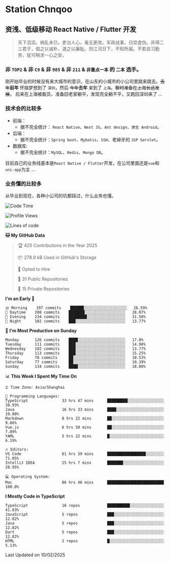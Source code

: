 # Station Chnqoo

## 资浅、低级移动 React Native / Flutter 开发

> 天下滔滔，祸乱未已。吏治人心，毫无更改。军政战事，日崇虚伪。非得二三君子，倡之以诚朴，道之以廉耻。则江河日下，不知所届。不若自习勤劳，犹可稍求一心之安。

### 非 `TOP2` & 非 `C9` & 非 `985` & 非 `211` & `非重点一本` 的 `二本` 选手。

刚开始毕业的时候没有来大城市的意识，在山东的小城市的小公司里跳来跳去。~~去年~~**前年** 怀揣梦想到了 `深圳`，然后 ~~今年~~**去年** 来到了 `上海`。~~暂时准备在上海长远发展~~。
后来在上海被裁员，准备回老家躺平，发现完全躺不平，又跑回深圳来了 ...

### 技术会的比较多

- 前端：
  - 据不完全统计： `React Native`、`Next JS`、`Ant design`、`原生 Android`。
- 后端：
  - 据不完全统计：`Spring boot`、`Mybatis`、`SSH`、老掉牙的 `JSP Servlet`。
- 数据库:
  - 据不完全统计：`MySQL`、`Redis`、`Mongo DB`。

目前自己的业务线基本是`React Native / Flutter`开发，在公司里面还是`vue`和`uni-app`为主 ...

### 业务懂的比较多

从毕业到现在，各种小公司的坑都踩过，什么业务也懂。

<!--START_SECTION:waka-->
![Code Time](http://img.shields.io/badge/Code%20Time-7%2C529%20hrs%2059%20mins-blue)

![Profile Views](http://img.shields.io/badge/Profile%20Views-0-blue)

![Lines of code](https://img.shields.io/badge/From%20Hello%20World%20I%27ve%20Written-456%20Thousand%20lines%20of%20code-blue)

**🐱 My GitHub Data** 

> 🏆 425 Contributions in the Year 2025
 > 
> 📦 278.9 kB Used in GitHub's Storage 
 > 
> 💼 Opted to Hire
 > 
> 📜 31 Public Repositories 
 > 
> 🔑 15 Private Repositories  
 > 
**I'm an Early 🐤** 

```text
🌞 Morning    197 commits    ██████░░░░░░░░░░░░░░░░░░░   26.59% 
🌆 Daytime    208 commits    ███████░░░░░░░░░░░░░░░░░░   28.07% 
🌃 Evening    234 commits    ████████░░░░░░░░░░░░░░░░░   31.58% 
🌙 Night      102 commits    ███░░░░░░░░░░░░░░░░░░░░░░   13.77%

```
📅 **I'm Most Productive on Sunday** 

```text
Monday       126 commits    ████░░░░░░░░░░░░░░░░░░░░░   17.0% 
Tuesday      111 commits    ███░░░░░░░░░░░░░░░░░░░░░░   14.98% 
Wednesday    102 commits    ███░░░░░░░░░░░░░░░░░░░░░░   13.77% 
Thursday     113 commits    ███░░░░░░░░░░░░░░░░░░░░░░   15.25% 
Friday       78 commits     ██░░░░░░░░░░░░░░░░░░░░░░░   10.53% 
Saturday     77 commits     ██░░░░░░░░░░░░░░░░░░░░░░░   10.39% 
Sunday       134 commits    ████░░░░░░░░░░░░░░░░░░░░░   18.08%

```


📊 **This Week I Spent My Time On** 

```text
⌚︎ Time Zone: Asia/Shanghai

💬 Programming Languages: 
TypeScript               33 hrs 47 mins      █████████░░░░░░░░░░░░░░░░   38.93% 
Java                     16 hrs 33 mins      ████░░░░░░░░░░░░░░░░░░░░░   19.08% 
Markdown                 8 hrs 22 mins       ██░░░░░░░░░░░░░░░░░░░░░░░   9.66% 
Vue.js                   6 hrs 50 mins       ██░░░░░░░░░░░░░░░░░░░░░░░   7.89% 
YAML                     5 hrs 22 mins       █░░░░░░░░░░░░░░░░░░░░░░░░   6.19%

🔥 Editors: 
VS Code                  61 hrs 39 mins      █████████████████░░░░░░░░   71.05% 
IntelliJ IDEA            25 hrs 7 mins       ███████░░░░░░░░░░░░░░░░░░   28.95%

💻 Operating System: 
Mac                      86 hrs 46 mins      █████████████████████████   100.0%

```

**I Mostly Code in TypeScript** 

```text
TypeScript               16 repos            ██████████░░░░░░░░░░░░░░░   41.03% 
JavaScript               5 repos             ███░░░░░░░░░░░░░░░░░░░░░░   12.82% 
Java                     5 repos             ███░░░░░░░░░░░░░░░░░░░░░░   12.82% 
Dart                     5 repos             ███░░░░░░░░░░░░░░░░░░░░░░   12.82% 
HTML                     2 repos             █░░░░░░░░░░░░░░░░░░░░░░░░   5.13%

```



 Last Updated on 10/02/2025
<!--END_SECTION:waka-->

<!---
ChenqiaoStation/ChenqiaoStation is a ✨ special ✨ repository because its `README.md` (this file) appears on your GitHub profile.
You can click the Preview link to take a look at your changes.
--->

